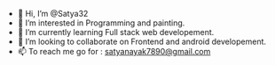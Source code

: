 - 👋 Hi, I’m @Satya32
- 👀 I’m interested in Programming and painting.
- 🌱 I’m currently learning Full stack web developement.
- 💞️ I’m looking to collaborate on Frontend and android developement.
- 📫 To reach me go for : satyanayak7890@gmail.com

<!---
Satya32-gif/Satya32-gif is a ✨ special ✨ repository because its `README.md` (this file) appears on your GitHub profile.
You can click the Preview link to take a look at your changes.
--->
